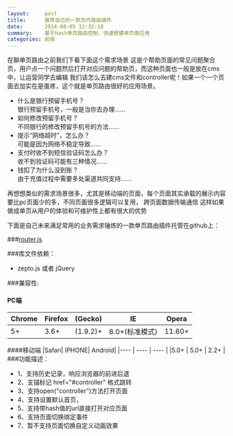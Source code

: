 ```yaml
---
layout:     post
title:      推荐自己的一款页内路由插件
date:       2014-08-05 12:32:18
summary:    基于hash单页路由控制，快速搭建单页面应用
categories: 前端
---
```


在聊单页路由之前我们下看下面这个需求场景
这是个帮助页面的常见问题聚合页，用户点一个问题然后打开对应问题的帮助页，而这种页面也一般是放在cms中，让运营同学去编辑
我们该怎么去建cms文件和controller呢！如果一个一个页面去加实在是蛋疼，这个就是单页路由很好的应用场景。

* 什么是银行预留手机号？<br>
 银行预留手机号，一般是当你去办理……
* 如何修改预留手机号？<br>
 不同银行的修改预留手机号的方法……
* 提示“网络超时”，怎么办？<br>
 可能是因为网络不稳定导致……
* 支付时收不到短信验证码怎么办？<br>
收不到验证码可能有三种情况……
* 钱扣了为什么没到账？<br>
由于充值过程中需要多处渠道共同支持……

再想想类似的需求场景很多，尤其是移动端的页面，每个页面其实承载的展示内容要比pc页面少的多，不同页面很多逻辑可以复用， 跨页面数据传输通信
这样如果做成单页从用户的体验和可维护性上都有很大的优势

下面是自己未来满足常用的业务需求锤炼的一款单页路由插件托管在github上：


###[router.js](https://github.com/yoocky/router)

###库文件依赖：
 * zepto.js 或者 jQuery

###兼容性:

#### PC端
|Chrome  |Firefox  |(Gecko)   |IE              |   Opera| 
| ----   | ----    | ----     | ----           |----    |
|5+      |3.6+     | (1.9.2)+ |  8.0+(标准模式)| 11.60+ |

####移动端
|Safari| IPHONE| Android|
|----  | ----  |  ----  |
|5.0+  |  5.0+ |   2.2+ |
###功能描述：
 * 1、支持历史记录，响应浏览器的前进后退
 * 2、支锚标记 href="#controller" 格式跳转
 * 3、支持open("controller")方法打开页面
 * 4、支持设置默认首页，
 * 5、支持带hash值的url直接打开对应页面
 * 6、支持页面切换绑定事件
 * 7、暂不支持页面切换自定义动画效果
 